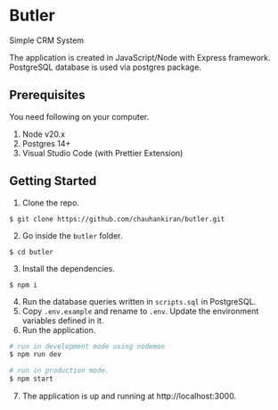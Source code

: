 # Butler

Simple CRM System

The application is created in JavaScript/Node with Express framework. PostgreSQL database is used via postgres package.

## Prerequisites

You need following on your computer.

1. Node v20.x
2. Postgres 14+
3. Visual Studio Code (with Prettier Extension)

## Getting Started

1. Clone the repo.

```
$ git clone https://github.com/chauhankiran/butler.git
```

2. Go inside the `butler` folder.

```
$ cd butler
```

3. Install the dependencies.

```
$ npm i
```

4. Run the database queries written in `scripts.sql` in PostgreSQL.
5. Copy `.env.example` and rename to `.env`. Update the environment variables defined in it.
6. Run the application.

```sh
# run in development mode using nodemon
$ npm run dev

# run in production mode.
$ npm start
```

7. The application is up and running at http://localhost:3000.
